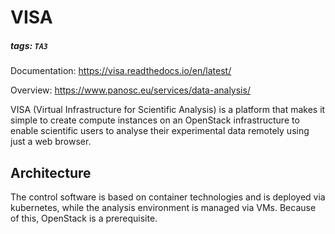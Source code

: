 # VISA
##### tags: `TA3`

Documentation: https://visa.readthedocs.io/en/latest/

Overview: https://www.panosc.eu/services/data-analysis/

VISA (Virtual Infrastructure for Scientific Analysis) is a platform that makes it simple to create compute instances on an OpenStack infrastructure to enable scientific users to analyse their experimental data remotely using just a web browser.

## Architecture
The control software is based on container technologies and is deployed via kubernetes, while the analysis environment is managed via VMs. Because of this, OpenStack is a prerequisite.